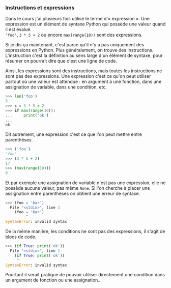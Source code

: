 ### Instructions et expressions

Dans le cours j'ai plusieurs fois utilisé le terme d'« expression ».
Une expression est un élément de syntaxe Python qui possède une valeur quand il est évalué.  
`'foo'`, `3 * 5 + 2` ou encore `max(range(10))` sont des expressions.

Si je dis ça maintenant, c'est parce qu'il n'y a pas uniquement des expressions en Python.
Plus généralement, on trouve des instructions.
L'instruction c'est la définition au sens large d'un élément de syntaxe, pour résumer on pourrait dire que c'est une ligne de code.

Ainsi, les expressions sont des instructions, mais toutes les instructions ne sont pas des expressions.
Une expression c'est ce qu'on peut utiliser partout où une valeur est attendue : en argument à une fonction, dans une assignation de variable, dans une condition, etc.

```python
>>> len('foo')
3
>>> x = 3 * 5 + 2
>>> if max(range(10)):
...     print('ok')
... 
ok
```

Dit autrement, une expression c'est ce que l'on peut mettre entre parenthèses.

```python
>>> ('foo')
'foo'
>>> (3 * 5 + 2)
17
>>> (max(range(10)))
9
```

Et par exemple une assignation de variable n'est pas une expression, elle ne possède aucune valeur, pas même `None`.
Si l'on cherche à placer une assignation entre parenthèses on obtient une erreur de syntaxe.

```python
>>> (foo = 'bar')
  File "<stdin>", line 1
    (foo = 'bar')
         ^
SyntaxError: invalid syntax
```

De la même manière, les conditions ne sont pas des expressions, il s'agit de blocs de code.

```python
>>> (if True: print('ok'))
  File "<stdin>", line 1
    (if True: print('ok'))
     ^
SyntaxError: invalid syntax
```

Pourtant il serait pratique de pouvoir utiliser directement une condition dans un argument de fonction ou une assignation…
